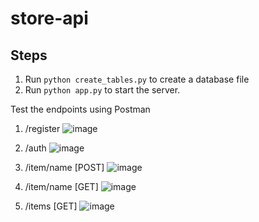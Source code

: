 # store-api

## Steps

1.  Run ``` python create_tables.py ``` to create a database file
2.  Run ``` python app.py ``` to start the server.

Test the endpoints using Postman
1.  /register
![image](https://user-images.githubusercontent.com/49791498/103707288-a240ed80-4fae-11eb-88c2-939d067ad610.png)


2.  /auth
![image](https://user-images.githubusercontent.com/49791498/103707174-79b8f380-4fae-11eb-8bf2-7f5ad9ad30aa.png)

3. /item/name [POST]
![image](https://user-images.githubusercontent.com/49791498/103707825-a588a900-4faf-11eb-9e72-28393684fd44.png)

4. /item/name [GET]
![image](https://user-images.githubusercontent.com/49791498/103708116-3cedfc00-4fb0-11eb-81d3-d1bf1f2c7943.png)

5.  /items [GET]
![image](https://user-images.githubusercontent.com/49791498/103708479-f2b94a80-4fb0-11eb-9bf6-a63654317590.png)
